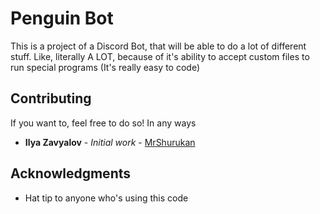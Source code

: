 # Penguin Bot

This is a project of a Discord Bot, that will be able to do a lot of different stuff. Like, literally A LOT, because of it's ability to accept custom files to run special programs (It's really easy to code)

## Contributing

If you want to, feel free to do so! In any ways

* **Ilya Zavyalov** - *Initial work* - [MrShurukan](https://github.com/MrShurukan)

## Acknowledgments

* Hat tip to anyone who's using this code
